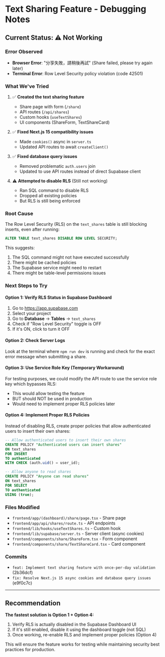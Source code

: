 # Text Sharing Feature - Debugging Notes

## Current Status: ⚠️ Not Working

### Error Observed
- **Browser Error**: "分享失敗，請稍後再試" (Share failed, please try again later)
- **Terminal Error**: Row Level Security policy violation (code 42501)

### What We've Tried

1. ✅ **Created the text sharing feature**
   - Share page with form (`/share`)
   - API routes (`/api/shares`)
   - Custom hooks (`useTextShares`)
   - UI components (ShareForm, TextShareCard)

2. ✅ **Fixed Next.js 15 compatibility issues**
   - Made `cookies()` async in `server.ts`
   - Updated API routes to await `createClient()`

3. ✅ **Fixed database query issues**
   - Removed problematic `auth.users` join
   - Updated to use API routes instead of direct Supabase client

4. ⚠️ **Attempted to disable RLS** (Still not working)
   - Ran SQL command to disable RLS
   - Dropped all existing policies
   - But RLS is still being enforced

### Root Cause

The Row Level Security (RLS) on the `text_shares` table is still blocking inserts, even after running:
```sql
ALTER TABLE text_shares DISABLE ROW LEVEL SECURITY;
```

This suggests:
1. The SQL command might not have executed successfully
2. There might be cached policies
3. The Supabase service might need to restart
4. There might be table-level permissions issues

### Next Steps to Try

#### Option 1: Verify RLS Status in Supabase Dashboard
1. Go to https://app.supabase.com
2. Select your project
3. Go to **Database** → **Tables** → `text_shares`
4. Check if "Row Level Security" toggle is OFF
5. If it's ON, click to turn it OFF

#### Option 2: Check Server Logs
Look at the terminal where `npm run dev` is running and check for the exact error message when submitting a share.

#### Option 3: Use Service Role Key (Temporary Workaround)
For testing purposes, we could modify the API route to use the service role key which bypasses RLS:
- This would allow testing the feature
- BUT should NOT be used in production
- Would need to implement proper RLS policies later

#### Option 4: Implement Proper RLS Policies
Instead of disabling RLS, create proper policies that allow authenticated users to insert their own shares:
```sql
-- Allow authenticated users to insert their own shares
CREATE POLICY "Authenticated users can insert shares"
ON text_shares
FOR INSERT
TO authenticated
WITH CHECK (auth.uid() = user_id);

-- Allow anyone to read shares
CREATE POLICY "Anyone can read shares"
ON text_shares
FOR SELECT
TO authenticated
USING (true);
```

### Files Modified
- `frontend/app/(dashboard)/share/page.tsx` - Share page
- `frontend/app/api/shares/route.ts` - API endpoints
- `frontend/lib/hooks/useTextShares.ts` - Custom hook
- `frontend/lib/supabase/server.ts` - Server client (async cookies)
- `frontend/components/share/ShareForm.tsx` - Form component
- `frontend/components/share/TextShareCard.tsx` - Card component

### Commits
- `feat: Implement text sharing feature with once-per-day validation` (2b36dcf)
- `fix: Resolve Next.js 15 async cookies and database query issues` (e9f0c7c)

---

## Recommendation

**The fastest solution is Option 1 + Option 4:**
1. Verify RLS is actually disabled in the Supabase Dashboard UI
2. If it's still enabled, disable it using the dashboard toggle (not SQL)
3. Once working, re-enable RLS and implement proper policies (Option 4)

This will ensure the feature works for testing while maintaining security best practices for production.

